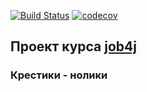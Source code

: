 [![Build Status](https://www.travis-ci.com/KirillBelyaev74/job4j_tictactoe.svg?branch=master)](https://www.travis-ci.com/KirillBelyaev74/job4j_tictactoe)
[![codecov](https://codecov.io/gh/KirillBelyaev74/job4j_tictactoe/branch/master/graph/badge.svg?token=TF88ECnHPj)](https://codecov.io/gh/KirillBelyaev74/job4j_tictactoe)

## Проект курса [job4j](http://job4j.ru)

### Крестики - нолики
